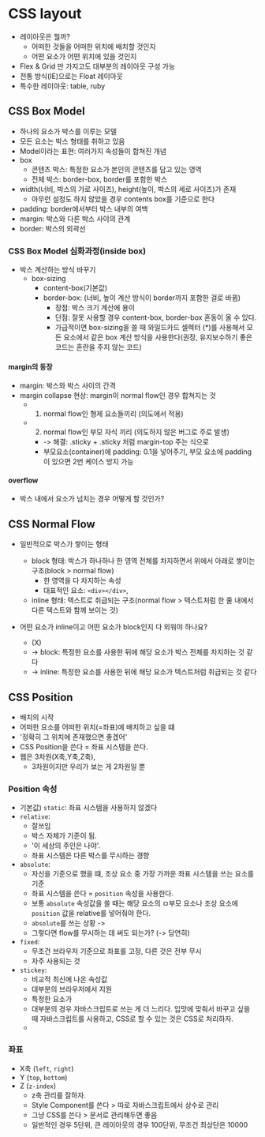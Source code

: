 # CSS layout

- 레이아웃은 뭘까?
  - 어떠한 것들을 어떠한 위치에 배치할 것인지
  - 어떤 요소가 어떤 위치에 있을 것인지
- Flex & Grid 만 가지고도 대부분의 레이아웃 구성 가능
- 전통 방식(IE)으로는 Float 레이아웃
- 특수한 레이아웃: table, ruby

## CSS Box Model

- 하나의 요소가 박스를 이루는 모델
- 모든 요소는 박스 형태를 취하고 있음
- Model이라는 표현: 여러가지 속성들이 합쳐진 개념
- box
  - 콘텐츠 박스: 특정한 요소가 본인의 콘텐츠를 담고 있는 영역
  - 전체 박스: border-box, border를 포함한 박스
- width(너비, 박스의 가로 사이즈), height(높이, 박스의 세로 사이즈)가 존재
  - 아무런 설정도 하지 않았을 경우 contents box를 기준으로 한다
- padding: border에서부터 박스 내부의 여백
- margin: 박스와 다른 박스 사이의 관계
- border: 박스의 외곽선

### CSS Box Model 심화과정(inside box)

- 박스 계산하는 방식 바꾸기
  - box-sizing
    - content-box(기본값)
    - border-box: (너비, 높이 계산 방식이 border까지 포함한 걸로 바뀜)
      - 장점: 박스 크기 계산에 용이
      - 단점: 잘못 사용할 경우 content-box, border-box 혼동이 올 수 있다.
      - 가급적이면 box-sizing을 쓸 때 와일드카드 셀렉터 (\*)를 사용해서 모든 요소에서 같은 box 계산 방식을 사용한다(권장, 유지보수하기 좋은 코드는 혼란을 주지 않는 코드)

#### margin의 동장

- margin: 박스와 박스 사이의 간격
- margin collapse 현상: margin이 normal flow인 경우 합쳐지는 것
  - 1. normal flow인 형제 요소들끼리 (의도에서 적용)
  - 2. normal flow인 부모 자식 끼리 (의도하지 않은 버그로 주로 발생)
    - -> 해결: .sticky + .sticky 처럼 margin-top 주는 식으로
    - 부모요소(container)에 padding: 0.1을 넣어주기, 부모 요소에 padding이 있으면 2번 케이스 방지 가능

#### overflow

- 박스 내에서 요소가 넘치는 경우 어떻게 할 것인가?

## CSS Normal Flow

- 일반적으로 박스가 쌓이는 형태

  - block 형태: 박스가 하나하나 한 영역 전체를 차지하면서 위에서 아래로 쌓이는 구조(block > normal flow)
    - 한 영역을 다 차지하는 속성
    - 대표적인 요소: `<div></div>`,
  - inline 형태: 텍스트로 취급되는 구조(normal flow > 텍스트처럼 한 줄 내에서 다른 텍스트와 함께 보이는 것)

- 어떤 요소가 inline이고 어떤 요소가 block인지 다 외워야 하나요?
  - (X)
  - -> block: 특정한 요소를 사용한 뒤에 해당 요소가 박스 전체를 차지하는 것 같다
  - -> inline: 특정한 요소를 사용한 뒤에 해당 요소가 텍스트처럼 취급되는 것 같다

## CSS Position

- 배치의 시작
- 어떠한 요소를 어떠한 위치(=좌표)에 배치하고 싶을 떄
- '정확히 그 위치에 존재했으면 좋겠어'
- CSS Position을 쓴다 = 좌표 시스템을 쓴다.
- 웹은 3차원(X축,Y축,Z축),
  - 3차원이지만 우리가 보는 게 2차원일 뿐

### Position 속성

- 기본값) `static`: 좌표 시스템을 사용하지 않겠다
- `relative`:
  - 잘쓰임
  - 박스 자체가 기준이 됨.
  - '이 세상의 주인은 나야'.
  - 좌표 시스템은 다른 박스를 무시하는 경향
- `absolute`:
  - 자신을 기준으로 했을 떄, 조상 요소 중 가장 가까운 좌표 시스템을 쓰는 요소를 기준
  - 좌표 시스템을 쓴다 = `position` 속성을 사용한다.
  - 보통 `absolute` 속성값을 쓸 때는 해당 요소의 ㅁ부모 요소나 조상 요소에 `position` 값을 relative를 넣어줘야 한다.
  - `absolute`를 쓰는 상황 ->
  - 그렇다면 flow를 무시하는 데 써도 되는가? (-> 당연히)
- `fixed`:
  - 무조건 브라우저 기준으로 좌표를 고정, 다른 것은 전부 무시
  - 자주 사용되는 것
- `stickey`:
  - 비교적 최신에 나온 속성값
  - 대부분의 브라우저에서 지원
  - 특정한 요소가
  - 대부분의 경우 자바스크립트로 쓰는 게 더 느리다. 입맛에 맞춰서 바꾸고 싶을 때 자바스크립트를 사용하고, CSS로 할 수 있는 것은 CSS로 처리하자.
  -

### 좌표

- X축 (`left`, `right`)
- Y (`top`, `bottom`)
- Z (`z-index`)
  - z축 관리를 잘하자.
  - Style Component를 쓴다 > 따로 자바스크립트에서 상수로 관리
  - 그냥 CSS를 쓴다 > 문서로 관리해두면 좋음
  - 일반적인 경우 5단위, 큰 레이아웃의 경우 100단위, 무조건 최상단은 10000
